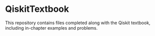 # QiskitTextbook
This repository contains files completed along with the Qiskit textbook, including in-chapter examples and problems.
